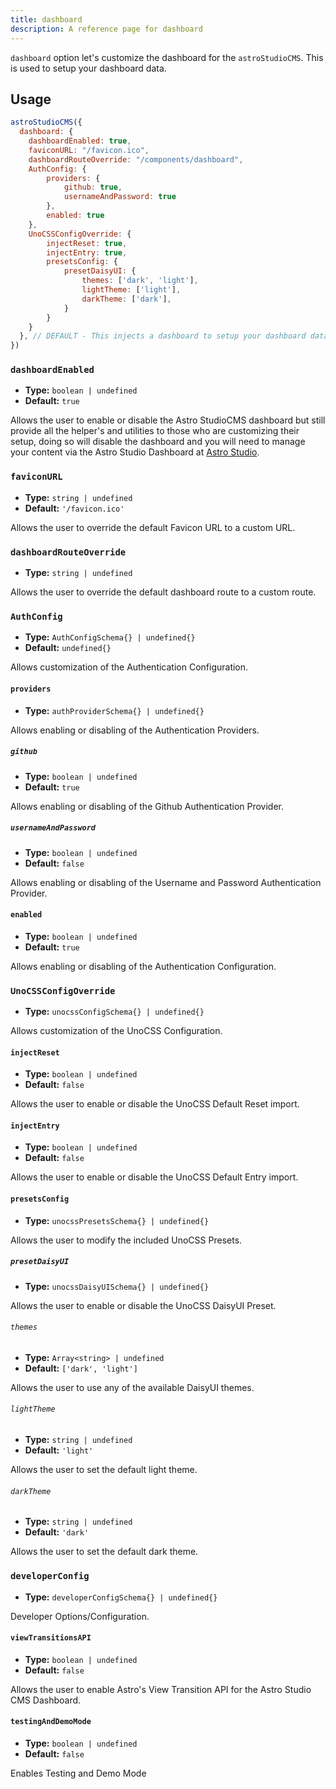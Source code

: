 ```yaml
---
title: dashboard
description: A reference page for dashboard
---
```


`dashboard` option let's customize the dashboard for the `astroStudioCMS`. This is used to setup your dashboard data.

## Usage

```js title="astro.config.mjs"  {2-24}
astroStudioCMS({
  dashboard: {
    dashboardEnabled: true,
    faviconURL: "/favicon.ico",
    dashboardRouteOverride: "/components/dashboard",
    AuthConfig: {
        providers: {
            github: true,
            usernameAndPassword: true
        },
        enabled: true
    },
    UnoCSSConfigOverride: {
        injectReset: true,
        injectEntry: true,
        presetsConfig: {
            presetDaisyUI: {
                themes: ['dark', 'light'],
                lightTheme: ['light'],
                darkTheme: ['dark'],
            }
        }
    }
  }, // DEFAULT - This injects a dashboard to setup your dashboard data.
})
```

### `dashboardEnabled`

- **Type:** `boolean | undefined`
- **Default:** `true`

Allows the user to enable or disable the Astro StudioCMS dashboard but still provide all the helper's and utilities to those who are customizing their setup, doing so will disable the dashboard and you will need to manage your content via the Astro Studio Dashboard at [Astro Studio](http://studio.astro.build).


### `faviconURL`

- **Type:** `string | undefined`
- **Default:** `'/favicon.ico'`

Allows the user to override the default Favicon URL to a custom URL.

### `dashboardRouteOverride`

- **Type:** `string | undefined`

Allows the user to override the default dashboard route to a custom route.

### `AuthConfig`

- **Type:** `AuthConfigSchema{} | undefined{}`
- **Default:** `undefined{}`

Allows customization of the Authentication Configuration.

#### `providers`

- **Type:** `authProviderSchema{} | undefined{}`

Allows enabling or disabling of the Authentication Providers.

##### `github`

- **Type:** `boolean | undefined`
- **Default:** `true`

Allows enabling or disabling of the Github Authentication Provider.

##### `usernameAndPassword`

- **Type:** `boolean | undefined`
- **Default:** `false`

Allows enabling or disabling of the Username and Password Authentication Provider.

#### `enabled`

- **Type:** `boolean | undefined`
- **Default:** `true`

Allows enabling or disabling of the Authentication Configuration.

### `UnoCSSConfigOverride`

- **Type:** `unocssConfigSchema{} | undefined{}`

Allows customization of the UnoCSS Configuration.

#### `injectReset`

- **Type:** `boolean | undefined`
- **Default:** `false`

Allows the user to enable or disable the UnoCSS Default Reset import.

#### `injectEntry`

- **Type:** `boolean | undefined`
- **Default:** `false`

Allows the user to enable or disable the UnoCSS Default Entry import.

#### `presetsConfig`

- **Type:** `unocssPresetsSchema{} | undefined{}`

Allows the user to modify the included UnoCSS Presets.

##### `presetDaisyUI`

- **Type:** `unocssDaisyUISchema{} | undefined{}`

Allows the user to enable or disable the UnoCSS DaisyUI Preset.

###### `themes`

- **Type:** `Array<string> | undefined`
- **Default:** `['dark', 'light']`

Allows the user to use any of the available DaisyUI themes.

###### `lightTheme`

- **Type:** `string | undefined`
- **Default:** `'light'`

Allows the user to set the default light theme.

###### `darkTheme`

- **Type:** `string | undefined`
- **Default:** `'dark'`

Allows the user to set the default dark theme.

### `developerConfig`

- **Type:** `developerConfigSchema{} | undefined{}`

Developer Options/Configuration.

#### `viewTransitionsAPI`

- **Type:** `boolean | undefined`
- **Default:** `false`

Allows the user to enable Astro's View Transition API for the Astro Studio CMS Dashboard.

#### `testingAndDemoMode`

- **Type:** `boolean | undefined`
- **Default:** `false`

Enables Testing and Demo Mode
